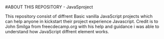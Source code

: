 #ABOUT THIS REPOSITORY - JavaSproject

This repository consist of diffrent Basic vanilla JavaScript projects which can help anyone in kickstart their project experience Javascript.
Credit is  to John Smilga from freecdecamp.org with his help and guidance i was able to understand how JavaScript diffrent element works.
